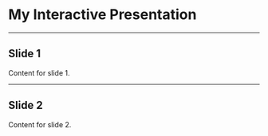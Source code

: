 # My Interactive Presentation

---

## Slide 1

Content for slide 1.

---

## Slide 2

Content for slide 2.
